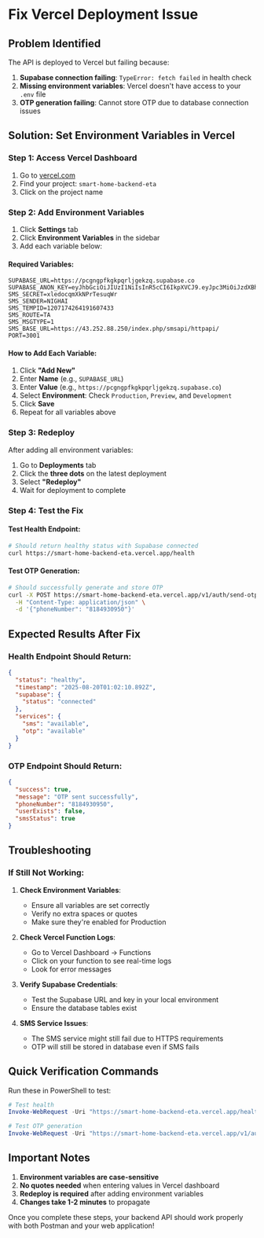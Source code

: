 # Fix Vercel Deployment Issue

## Problem Identified

The API is deployed to Vercel but failing because:
1. **Supabase connection failing**: `TypeError: fetch failed` in health check
2. **Missing environment variables**: Vercel doesn't have access to your `.env` file
3. **OTP generation failing**: Cannot store OTP due to database connection issues

## Solution: Set Environment Variables in Vercel

### Step 1: Access Vercel Dashboard
1. Go to [vercel.com](https://vercel.com)
2. Find your project: `smart-home-backend-eta`
3. Click on the project name

### Step 2: Add Environment Variables
1. Click **Settings** tab
2. Click **Environment Variables** in the sidebar
3. Add each variable below:

#### Required Variables:
```
SUPABASE_URL=https://pcgngpfkgkpqrljgekzq.supabase.co
SUPABASE_ANON_KEY=eyJhbGciOiJIUzI1NiIsInR5cCI6IkpXVCJ9.eyJpc3MiOiJzdXBhYmFzZSIsInJlZiI6InBjZ25ncGZrZ2twcXJsamdla3pxIiwicm9sZSI6ImFub24iLCJpYXQiOjE3NTU2MDM4OTUsImV4cCI6MjA3MTE3OTg5NX0.uqrkLKvhX5tPx_rdnTMFLSwymlFxWOFSyzH8YiI40Os
SMS_SECRET=xledocqmXkNPrTesuqWr
SMS_SENDER=NIGHAI
SMS_TEMPID=1207174264191607433
SMS_ROUTE=TA
SMS_MSGTYPE=1
SMS_BASE_URL=https://43.252.88.250/index.php/smsapi/httpapi/
PORT=3001
```

#### How to Add Each Variable:
1. Click **"Add New"**
2. Enter **Name** (e.g., `SUPABASE_URL`)
3. Enter **Value** (e.g., `https://pcgngpfkgkpqrljgekzq.supabase.co`)
4. Select **Environment**: Check `Production`, `Preview`, and `Development`
5. Click **Save**
6. Repeat for all variables above

### Step 3: Redeploy
After adding all environment variables:
1. Go to **Deployments** tab
2. Click the **three dots** on the latest deployment
3. Select **"Redeploy"**
4. Wait for deployment to complete

### Step 4: Test the Fix

#### Test Health Endpoint:
```bash
# Should return healthy status with Supabase connected
curl https://smart-home-backend-eta.vercel.app/health
```

#### Test OTP Generation:
```bash
# Should successfully generate and store OTP
curl -X POST https://smart-home-backend-eta.vercel.app/v1/auth/send-otp \
  -H "Content-Type: application/json" \
  -d '{"phoneNumber": "8184930950"}'
```

## Expected Results After Fix

### Health Endpoint Should Return:
```json
{
  "status": "healthy",
  "timestamp": "2025-08-20T01:02:10.892Z",
  "supabase": {
    "status": "connected"
  },
  "services": {
    "sms": "available",
    "otp": "available"
  }
}
```

### OTP Endpoint Should Return:
```json
{
  "success": true,
  "message": "OTP sent successfully",
  "phoneNumber": "8184930950",
  "userExists": false,
  "smsStatus": true
}
```

## Troubleshooting

### If Still Not Working:

1. **Check Environment Variables**:
   - Ensure all variables are set correctly
   - Verify no extra spaces or quotes
   - Make sure they're enabled for Production

2. **Check Vercel Function Logs**:
   - Go to Vercel Dashboard → Functions
   - Click on your function to see real-time logs
   - Look for error messages

3. **Verify Supabase Credentials**:
   - Test the Supabase URL and key in your local environment
   - Ensure the database tables exist

4. **SMS Service Issues**:
   - The SMS service might still fail due to HTTPS requirements
   - OTP will still be stored in database even if SMS fails

## Quick Verification Commands

Run these in PowerShell to test:

```powershell
# Test health
Invoke-WebRequest -Uri "https://smart-home-backend-eta.vercel.app/health" -Method GET

# Test OTP generation
Invoke-WebRequest -Uri "https://smart-home-backend-eta.vercel.app/v1/auth/send-otp" -Method POST -ContentType "application/json" -Body '{"phoneNumber": "8184930950"}'
```

## Important Notes

1. **Environment variables are case-sensitive**
2. **No quotes needed** when entering values in Vercel dashboard
3. **Redeploy is required** after adding environment variables
4. **Changes take 1-2 minutes** to propagate

Once you complete these steps, your backend API should work properly with both Postman and your web application!
